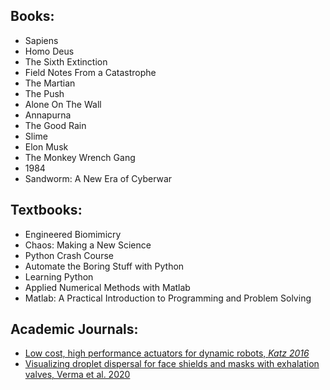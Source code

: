 ## Books:
- Sapiens
- Homo Deus
- The Sixth Extinction
- Field Notes From a Catastrophe
- The Martian
- The Push
- Alone On The Wall
- Annapurna
- The Good Rain
- Slime
- Elon Musk
- The Monkey Wrench Gang
- 1984
- Sandworm: A New Era of Cyberwar

## Textbooks:
- Engineered Biomimicry
- Chaos: Making a New Science
- Python Crash Course
- Automate the Boring Stuff with Python
- Learning Python
- Applied Numerical Methods with Matlab
- Matlab: A Practical Introduction to Programming and Problem Solving

## Academic Journals:
- [Low cost, high performance actuators for dynamic robots, *Katz 2016*](https://dspace.mit.edu/handle/1721.1/105580)
- [Visualizing droplet dispersal for face shields and masks with exhalation valves, Verma et al. 2020](https://aip.scitation.org/doi/10.1063/5.0022968) 
